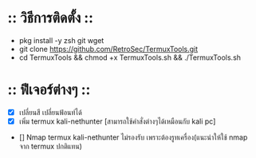 # :: วิธีการติดตั้ง ::
 - pkg install -y zsh git wget
 - git clone https://github.com/RetroSec/TermuxTools.git
 - cd TermuxTools && chmod +x TermuxTools.sh && ./TermuxTools.sh
 
# :: ฟีเจอร์ต่างๆ ::
- [x] เปลี่ยนสี เปลี่ยนฟ้อนท์ได้
- [x] เพิ่ม termux kali-nethunter [สามารถใช้คำสั่งต่างๆได้เหมือนกับ kali pc]
- [] Nmap termux kali-nethunter ไม่รองรับ เพราะต้องรูทเครื่อง(แนะนำให้ใช้ nmap จาก termux ปกติแทน)
